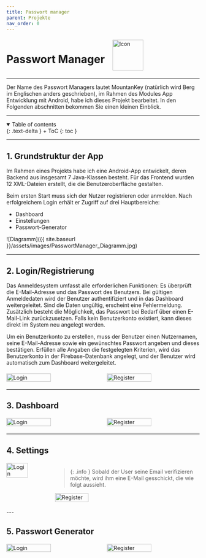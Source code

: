 ```yaml
---
title: Passwort manager
parent: Projekte
nav_order: 0
---
```


<div style="display: flex; align-items: center; gap: 20px;">
  <h1>Passwort Manager</h1>
  <img src="{{ site.baseurl }}/assets/images/Icon_MountainKeys.png" alt="Icon" style="height: 80px; width: auto;">
</div>

---

Der Name des Passwort Managers lautet MountanKey (natürlich wird Berg im Englischen anders geschrieben), 
im Rahmen des Modules App Entwicklung mit Android, habe ich dieses Projekt bearbeitet.
In den Folgenden abschnitten bekommen Sie einen kleinen Einblick.

---

<details open markdown="block">
{: .text-delta }
<summary>Table of contents</summary>
+ ToC
{: toc }
</details>

---

## **1. Grundstruktur der App**

Im Rahmen eines Projekts habe ich eine Android-App entwickelt, deren Backend aus insgesamt 7 Java-Klassen besteht. Für das Frontend wurden 12 XML-Dateien erstellt, die die Benutzeroberfläche gestalten.

Beim ersten Start muss sich der Nutzer registrieren oder anmelden. Nach erfolgreichem Login erhält er Zugriff auf drei Hauptbereiche:

- Dashboard 
- Einstellungen 
- Passwort-Generator 

![Diagramm]({{ site.baseurl }}/assets/images/PasswortManager_Diagramm.jpg)

---

## **2. Login/Registrierung**

Das Anmeldesystem umfasst alle erforderlichen Funktionen: Es überprüft die E-Mail-Adresse und das Passwort des Benutzers. Bei gültigen Anmeldedaten wird der Benutzer authentifiziert und in das Dashboard weitergeleitet. Sind die Daten ungültig, erscheint eine Fehlermeldung. Zusätzlich besteht die Möglichkeit, das Passwort bei Bedarf über einen E-Mail-Link zurückzusetzen. Falls kein Benutzerkonto existiert, kann dieses direkt im System neu angelegt werden.

Um ein Benutzerkonto zu erstellen, muss der Benutzer einen Nutzernamen, seine E-Mail-Adresse sowie ein gewünschtes Passwort angeben und dieses bestätigen. Erfüllen alle Angaben die festgelegten Kriterien, wird das Benutzerkonto in der Firebase-Datenbank angelegt, und der Benutzer wird automatisch zum Dashboard weitergeleitet.

<div style="display: flex; justify-content: space-between; gap: 10px; margin: 20px 0;">
  <img src="{{ site.baseurl }}/assets/images/login.png" alt="Login" style="width: 48%;">
  <img src="{{ site.baseurl }}/assets/images/register.png" alt="Register" style="width: 48%;">
</div>

---

## **3. Dashboard**

<div style="display: flex; justify-content: space-between; gap: 10px; margin: 20px 0;">
  <img src="{{ site.baseurl }}/assets/images/dashboard_one.png" alt="Login" style="width: 48%;">
  <img src="{{ site.baseurl }}/assets/images/dashboard_add_pw.png" alt="Register" style="width: 48%;">
</div>

---

## **4. Settings**

<div style="display: flex; justify-content: space-between; gap: 10px; margin: 20px 0;">
  <img src="{{ site.baseurl }}/assets/images/settings_verify.png" alt="Login" style="width: 48%;">
  <div>

> {: .info }
    Sobald der User seine Email verifizieren möchte, wird ihm eine E-Mail gesschickt, die wie folgt aussieht.

<img src="{{ site.baseurl }}/assets/images/settings_verify_email.png" alt="Register" style="width: 48%;">
  </div>
</div>
---

## **5. Passwort Generator**

<div style="display: flex; justify-content: space-between; gap: 10px; margin: 20px 0;">
  <img src="{{ site.baseurl }}/assets/images/pw_generator_one.png" alt="Login" style="width: 48%;">
  <img src="{{ site.baseurl }}/assets/images/pw_generator_two.png" alt="Register" style="width: 48%;">
</div>
